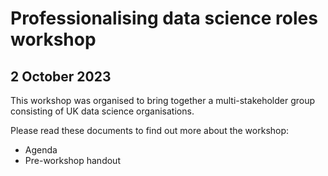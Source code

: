 # Professionalising data science roles workshop
## 2 October 2023

This workshop was organised to bring together a multi-stakeholder group consisting of UK data science organisations. 

Please read these documents to find out more about the workshop:
* Agenda
* Pre-workshop handout
